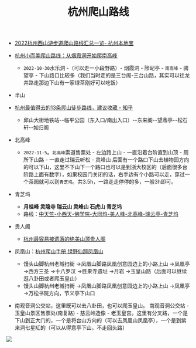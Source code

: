 ﻿---
layout:		post
category:	"other"
title:		"杭州爬山路线"
tags:		[]
---

- [2022杭州西山游步道爬山路线汇总一览- 杭州本地宝](http://m.hz.bendibao.com/mip/112201.shtm)
- [杭州小而美爬山路线：从烟霞洞开始爬南高峰](https://baijiahao.baidu.com/s?id=1734719229265986022&wfr=spider&for=pc)
  - `2022-10-30`水乐洞 -（可以走一小段野路）-  烟霞洞 - 陟屺亭 - `南高峰` - 骋望亭 - 下山路口比较多（我们当时走的是三台阁-三台山路，其实可以往龙井路走那边下山有一家绿茶刚好可以吃饭）

- 半山
- [杭州最值得去的13条爬山徒步路线，建议收藏 - 知乎](https://zhuanlan.zhihu.com/p/517247486)
  - 邱山大街地铁站--临平公园（东入口/南出入口）--东来阁--望鼎亭--松石轩--如归阁

- 北高峰
  - `2022-11-5`。`北高峰`索道售票处 - 左边路上山 - 一直沿着台阶直到山顶 - 厕所下山路 - 一直走过瑞云听松 - 灵峰山 后面有一个路口下山去植物园方向的可以下山，这里不下山下一个路口也可以是到浙大校区的（后面很多台阶路上面有数字），如果校园门关闭的话，右手边有个小路可以走，穿过一个茶园就可以到`青芝坞`。共3.5h，一路走走停停的多，一般3h即可。
  
- 青芝坞
  - **月桂峰 灵隐寺 瑞云山 灵峰山 石虎山 青芝坞**
  - 路线：[中天竺-小西天-佛学院-大同坞-美人峰-北高峰-瑞云亭-青芝坞](https://mp.weixin.qq.com/s/_kPty2-mNPaQTnTjzE88JQ)

- 贵人阁
  - [杭州最容易被遗落的绝美山顶贵人阁](https://www.xiaohongshu.com/discovery/item/628133f4000000000102ba13)

- 凤凰山：[杭州爬山手册 绿野仙踪凤凰山](https://www.xiaohongshu.com/discovery/item/62877a8f0000000021034190?source=question)
  - 馒头山脚杭州老城扫街 →凤凰山脚路凤凰创意园边上的小路上山 →凤凰亭 →西方三圣 →十八罗汉 →胜果寺遗址 →月岩 →玉皇山路（后面可以继续逛八卦田或者爬玉皇山）
  - 馒头山脚杭州老城扫街 →凤凰山脚路凤凰创意园边上的小路上山 →凤凰亭 →万松书院方向，节义亭下山口

- 南观音洞公交站，这里既可以去八卦田，也可以爬玉皇山。 南观音洞公交站 - 玉皇山景区售票处(南复路) - 慈云岭造像 - 老玉皇宫。这里有分叉路，一个是下山到正大门的，一个是将台山方向的（可以去凤凰山凤凰亭），一个是到紫来洞七星缸的（可以从得意亭下山，不走回头路）

![](https://gimg2.baidu.com/image_search/src=http%3A%2F%2Fgss0.baidu.com%2F-fo3dSag_xI4khGko9WTAnF6hhy%2Fzhidao%2Fpic%2Fitem%2F96dda144ad345982f4bdf8f70cf431adcbef849b.jpg&refer=http%3A%2F%2Fgss0.baidu.com&app=2002&size=f9999,10000&q=a80&n=0&g=0n&fmt=auto?sec=1667619366&t=57a0dd7949e2e45a67748021c4e5b951)
